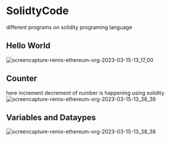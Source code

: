 # SolidtyCode
different programs on solidity programing language

## Hello World
![screencapture-remix-ethereum-org-2023-03-15-13_17_00](https://user-images.githubusercontent.com/121287753/225243013-3177040d-475e-4a4e-8288-a5ad2bd2db85.png)

## Counter 
here increment decrement of number is happening using solidity
![screencapture-remix-ethereum-org-2023-03-15-13_38_36](https://user-images.githubusercontent.com/121287753/225246976-dfeb768b-16ed-45ca-bd1d-37efaaa4ba09.png)

## Variables and Dataypes
![screencapture-remix-ethereum-org-2023-03-15-13_38_36](https://user-images.githubusercontent.com/121287753/225554681-5606c908-4369-428e-9a5b-1f02bde551ed.png)
